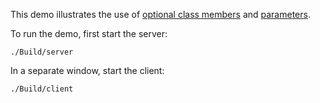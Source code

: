 This demo illustrates the use of [optional class members][1] and
[parameters][2].

To run the demo, first start the server:

```
./Build/server
```

In a separate window, start the client:

```
./Build/client
```

[1]: https://doc.zeroc.com/ice/3.7/the-slice-language/optional-data-members
[2]: https://doc.zeroc.com/ice/3.7/the-slice-language/interfaces-operations-and-exceptions/operations
